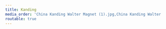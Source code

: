 ```yaml
---
title: Kanding
media_order: 'China Kanding Walter Magnet (1).jpg,China Kanding Walter Magnet (3).jpg,China Kanding Walter Magnet (4).jpg,China Kanding Walter Magnet (5).jpg,China Kanding Walter Magnet (6).jpg,China Kanding Walter Magnet (7).jpg,China Kanding Walter Magnet (8).jpg,China Kanding Walter Magnet (9).jpg,China Kanding Walter Magnet (10).jpg,China Kanding Walter Magnet (12).jpg,China Kanding Walter Magnet (14).jpg,China Kanding Walter Magnet (15).jpg'
routable: true
---
```


